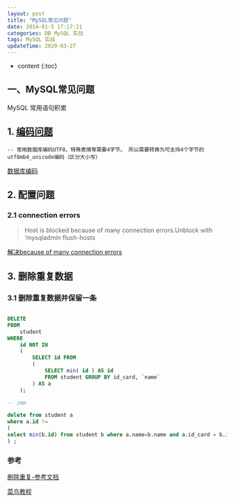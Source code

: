 ```yaml
---
layout: post
title: "MySQL常见问题"
date: 2014-01-5 17:17:21
categories: DB MySQL 实战
tags: MySQL 实战
updateTime: 2020-03-27
---
```


* content
{:toc}

## 一、MySQL常见问题

MySQL 常用语句积累

## 1.  [编码问题](https://blog.csdn.net/qq_36090463/article/details/82353327)

```mysql
-- 常用数据库编码UTF8，特殊表情等需要4字节。 所以需要转换为可支持4个字节的utf8mb4_unicode编码（区分大小写）
```

[数据库编码](https://blog.csdn.net/weixin_31650287/article/details/113141360)

## 2. 配置问题

### 2.1 connection errors

> Host is blocked because of many connection errors.Unblock with ‘mysqladmin flush-hosts

[解决because of many connection errors](https://blog.csdn.net/wzx19840423/article/details/47811421)

## 3. 删除重复数据

### 3.1 删除重复数据并保留一条

```sql

DELETE 
FROM
	student 
WHERE
	id NOT IN 
	( 
    	SELECT id FROM 
    	( 
        	SELECT min( id ) AS id 
        	FROM student GROUP BY id_card, `name` 
    	) AS a 
	);

```


```sql
-- zmm

delete from student a 
where a.id != 
(
select min(b.id) from student b where a.name=b.name and a.id_card = b.id_card
) ;


```

### 参考

[删除重复-参考文档](https://blog.csdn.net/zgmu/article/details/82791521)

[菜鸟教程](https://www.runoob.com/mysql/mysql-tutorial.html)

